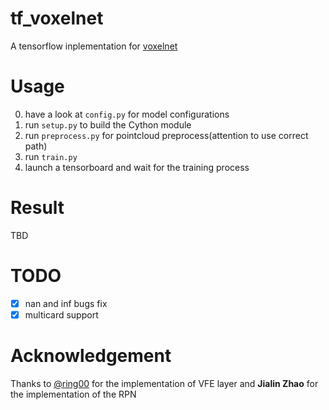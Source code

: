 # tf_voxelnet

A tensorflow inplementation for [voxelnet](https://arxiv.org/abs/1711.06396)

# Usage

0. have a look at `config.py` for model configurations
1. run `setup.py` to build the Cython module
2. run `preprocess.py` for pointcloud preprocess(attention to use correct path)
3. run `train.py`
4. launch a tensorboard and wait for the training process

# Result

TBD

# TODO

- [X] nan and inf bugs fix
- [X] multicard support

# Acknowledgement

Thanks to [@ring00](https://github.com/ring00) for the implementation of VFE layer and **Jialin Zhao** for the implementation of the RPN

